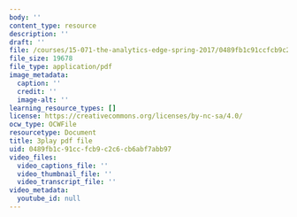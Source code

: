 ```yaml
---
body: ''
content_type: resource
description: ''
draft: ''
file: /courses/15-071-the-analytics-edge-spring-2017/0489fb1c91ccfcb9c2c6cb6abf7abb97_4MhGi6JSGbA.pdf
file_size: 19678
file_type: application/pdf
image_metadata:
  caption: ''
  credit: ''
  image-alt: ''
learning_resource_types: []
license: https://creativecommons.org/licenses/by-nc-sa/4.0/
ocw_type: OCWFile
resourcetype: Document
title: 3play pdf file
uid: 0489fb1c-91cc-fcb9-c2c6-cb6abf7abb97
video_files:
  video_captions_file: ''
  video_thumbnail_file: ''
  video_transcript_file: ''
video_metadata:
  youtube_id: null
---
```

